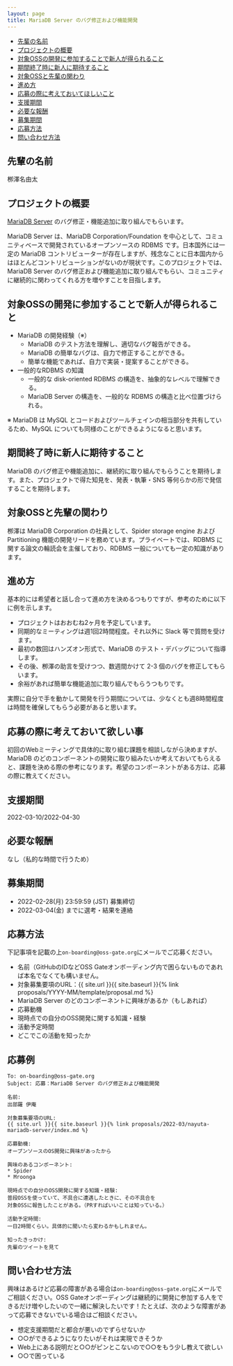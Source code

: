 ```yaml
---
layout: page
title: MariaDB Server のバグ修正および機能開発
---
```


* [先輩の名前](#mentor)
* [プロジェクトの概要](#overview)
* [対象OSSの開発に参加することで新人が得られること](#merit)
* [期間終了時に新人に期待すること](#expectation)
* [対象OSSと先輩の関わり](#about-mentor)
* [進め方](#plan)
* [応募の際に考えておいてほしいこと](#requirement)
* [支援期間](#period)
* [必要な報酬](#reward)
* [募集期間](#application-period)
* [応募方法](#how-to-apply)
* [問い合わせ方法](#how-to-inquiry)

## <span id="mentor">先輩の名前</span>

栁澤名由太

## <span id="overview">プロジェクトの概要</span>

[MariaDB Server](https://github.com/MariaDB/server) のバグ修正・機能追加に取り組んでもらいます。

MariaDB Server は、MariaDB Corporation/Foundation を中心として、コミュニティベースで開発されているオープンソースの RDBMS です。日本国外には一定の MariaDB コントリビューターが存在しますが、残念なことに日本国内からはほとんどコントリビューションがないのが現状です。このプロジェクトでは、MariaDB Server のバグ修正および機能追加に取り組んでもらい、コミュニティに継続的に関わってくれる方を増やすことを目指します。

## <span id="merit">対象OSSの開発に参加することで新人が得られること</span>

* MariaDB の開発経験（※）
  * MariaDB のテスト方法を理解し、適切なバグ報告ができる。
  * MariaDB の簡単なバグは、自力で修正することができる。
  * 簡単な機能であれば、自力で実装・提案することができる。
* 一般的なRDBMS の知識
  * 一般的な disk-oriented RDBMS の構造を、抽象的なレベルで理解できる。
  * MariaDB Server の構造を、一般的な RDBMS の構造と比べ位置づけられる。

※ MariaDB は MySQL とコードおよびツールチェインの相当部分を共有しているため、MySQL についても同様のことができるようになると思います。

## <span id="expectation">期間終了時に新人に期待すること</span>

MariaDB のバグ修正や機能追加に、継続的に取り組んでもらうことを期待します。また、プロジェクトで得た知見を、発表・執筆・SNS 等何らかの形で発信することを期待します。

## <span id="about-mentor">対象OSSと先輩の関わり</span>

栁澤は MariaDB Corporation の社員として、Spider storage engine および Partitioning 機能の開発リードを務めています。プライベートでは、RDBMS に関する論文の輪読会を主催しており、RDBMS 一般についても一定の知識があります。

## <span id="plan">進め方</span>

基本的には希望者と話し合って進め方を決めるつもりですが、参考のために以下に例を示します。

* プロジェクトはおおむね2ヶ月を予定しています。
* 同期的なミーティングは週1回2時間程度。それ以外に Slack 等で質問を受けます。
* 最初の数回はハンズオン形式で、MariaDB のテスト・デバッグについて指導します。
* その後、栁澤の助言を受けつつ、数週間かけて 2-3 個のバグを修正してもらいます。
* 余裕があれば簡単な機能追加に取り組んでもらうつもりです。

実際に自分で手を動かして開発を行う期間については、少なくとも週8時間程度は時間を確保してもらう必要があると思います。

## <span id="requirement">応募の際に考えておいて欲しい事</span>

初回のWebミーティングで具体的に取り組む課題を相談しながら決めますが、MariaDB のどのコンポーネントの開発に取り組みたいか考えておいてもらえると、課題を決める際の参考になります。希望のコンポーネントがある方は、応募の際に教えてください。

## <span id="period">支援期間</span>

2022-03-10/2022-04-30

## <span id="reward">必要な報酬</span>

なし（私的な時間で行うため）

## <span id="application-period">募集期間</span>

* 2022-02-28(月) 23:59:59 (JST) 募集締切
* 2022-03-04(金) までに選考・結果を連絡

## <span id="how-to-apply">応募方法</span>

下記事項を記載の上`on-boarding@oss-gate.org`にメールでご応募ください。

  * 名前（GitHubのIDなどOSS Gateオンボーディング内で困らないものであれば本名でなくても構いません。
  * 対象募集要項のURL：{{ site.url }}{{ site.baseurl }}{% link proposals/YYYY-MM/template/proposal.md %}
  * MariaDB Server のどのコンポーネントに興味があるか（もしあれば）
  * 応募動機
  * 現時点での自分のOSS開発に関する知識・経験
  * 活動予定時間
  * どこでこの活動を知ったか

## <span id="application-example">応募例</span>

```text
To: on-boarding@oss-gate.org
Subject: 応募：MariaDB Server のバグ修正および機能開発

名前:
出部羅 伊庵

対象募集要項のURL:
{{ site.url }}{{ site.baseurl }}{% link proposals/2022-03/nayuta-mariadb-server/index.md %}

応募動機:
オープンソースのOS開発に興味があったから

興味のあるコンポーネント:
* Spider
* Mroonga

現時点での自分のOSS開発に関する知識・経験:
普段OSSを使っていて、不具合に遭遇したときに、その不具合を
対象OSSに報告したことがある。（PRすればいいことは知っている。）

活動予定時間:
一日2時間くらい。具体的に聞いたら変わるかもしれません。

知ったきっかけ:
先輩のツイートを見て
```

## <span id="how-to-inquiry">問い合わせ方法</span>

興味はあるけど応募の障害がある場合は`on-boarding@oss-gate.org`にメールでご相談ください。OSS Gateオンボーディングは継続的に開発に参加する人をできるだけ増やしたいので一緒に解決したいです！たとえば、次のような障害があって応募できないでいる場合はご相談ください。

  * 想定支援期間だと都合が悪いのでずらせないか
  * ○○ができるようになりたいがそれは実現できそうか
  * Web上にある説明だと○○がピンとこないので○○をもう少し教えて欲しい
  * ○○で困っている
